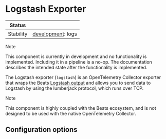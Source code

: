 # Logstash Exporter

| Status    |                     |
|-----------|---------------------|
| Stability | [development]: logs |

[development]: https://github.com/open-telemetry/opentelemetry-collector/blob/main/docs/component-stability.md#development

> [!NOTE]
> This component is currently in development and no functionality is implemented.
> Including it in a pipeline is a no-op.
> The documentation describes the intended state after the functionality is implemented.

The Logstash exporter (`logstash`) is an OpenTelemetry Collector exporter that wraps the Beats [Logstash output] and allows
you to send data to Logstash by using the lumberjack protocol, which runs over TCP.

> [!NOTE]
> This component is highly coupled with the Beats ecosystem, and is not designed to be used with
> the native OpenTelemetry Collector.

## Configuration options


[Logstash output]: https://www.elastic.co/docs/reference/beats/filebeat/logstash-output
